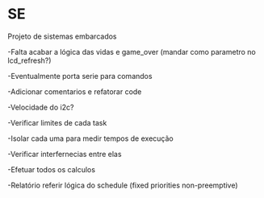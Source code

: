 # SE
Projeto de sistemas embarcados

-Falta acabar a lógica das vidas e game_over (mandar como parametro no lcd_refresh?)

-Eventualmente porta serie para comandos

-Adicionar comentarios e refatorar code

-Velocidade do i2c?

-Verificar limites de cada task 

-Isolar cada uma para medir tempos de execução
 
-Verificar interfernecias entre elas

-Efetuar todos os calculos

-Relatório referir lógica do schedule (fixed priorities non-preemptive)

